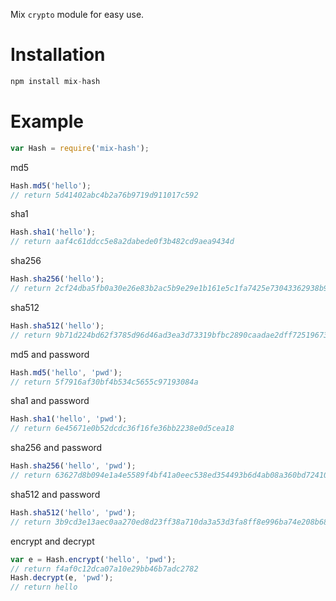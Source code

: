 Mix `crypto` module for easy use. 

# Installation

```js
npm install mix-hash
```

# Example

```js
var Hash = require('mix-hash');
```

md5
```js
Hash.md5('hello');
// return 5d41402abc4b2a76b9719d911017c592
```

sha1
```js
Hash.sha1('hello');
// return aaf4c61ddcc5e8a2dabede0f3b482cd9aea9434d
```

sha256
```js
Hash.sha256('hello'); 
// return 2cf24dba5fb0a30e26e83b2ac5b9e29e1b161e5c1fa7425e73043362938b9824
```

sha512
```js
Hash.sha512('hello'); 
// return 9b71d224bd62f3785d96d46ad3ea3d73319bfbc2890caadae2dff72519673ca72323c3d99ba5c11d7c7acc6e14b8c5da0c4663475c2e5c3adef46f73bcdec043
```

md5 and password
```js
Hash.md5('hello', 'pwd');
// return 5f7916af30bf4b534c5655c97193084a
```

sha1 and password
```js
Hash.sha1('hello', 'pwd');
// return 6e45671e0b52dcdc36f16fe36bb2238e0d5cea18
```

sha256 and password
```js
Hash.sha256('hello', 'pwd');
// return 63627d8b094e1a4e5589f4bf41a0eec538ed354493b6d4ab08a360bd724109ed
```

sha512 and password
```js
Hash.sha512('hello', 'pwd');
// return 3b9cd3e13aec0aa270ed8d23ff38a710da3a53d3fa8ff8e996ba74e208b68e23ec8087a13871f111dab27c77f63fb3f890fc158c9777371128ababd7141f0a99
```

encrypt and decrypt
```js
var e = Hash.encrypt('hello', 'pwd');
// return f4af0c12dca07a10e29bb46b7adc2782
Hash.decrypt(e, 'pwd');
// return hello
```